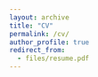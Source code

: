 ```yaml
---
layout: archive
title: "CV"
permalink: /cv/
author_profile: true
redirect_from:
  - files/resume.pdf
---
```


